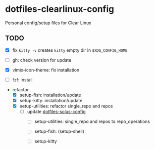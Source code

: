 # dotfiles-clearlinux-config
Personal config/setup files for Clear Linux

## TODO

- [x] fix `kitty -v` creates `kitty` empty dir in `$XDG_CONFIG_HOME`

- [ ] gh: check version for update
- [x] vimix-icon-theme: fix installation
- [ ] fzf: install
- refactor
	- [x] setup-fish: installation/update
	- [x] setup-kitty: installation/update
	- [x] setup-utilities: refactor single_repo and repos
		- [ ] update [dotfiles-solus-config](https://github.com/maxdevjs/dotfiles-solus-config)
			- [ ] setup-utilities: single_repo and repos to repo_operations
			- [ ] setup-fish: (setup-shell)
			- [ ] setup-kitty

